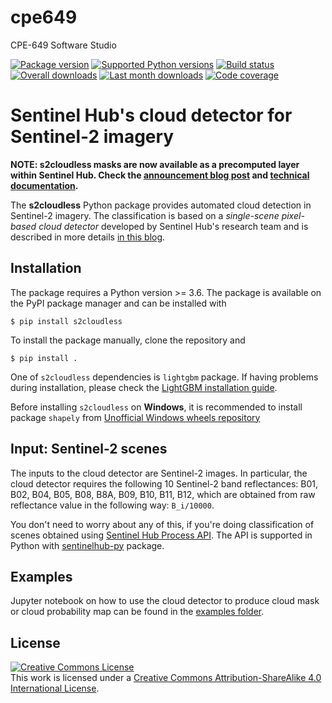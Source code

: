 # cpe649
CPE-649 Software Studio

[![Package version](https://badge.fury.io/py/s2cloudless.svg)](https://pypi.org/project/s2cloudless/)
[![Supported Python versions](https://img.shields.io/pypi/pyversions/s2cloudless.svg?style=flat-square)](https://pypi.org/project/s2cloudless/)
[![Build status](https://travis-ci.org/sentinel-hub/sentinel2-cloud-detector.svg?branch=master)](https://travis-ci.org/sentinel-hub/sentinel2-cloud-detector)
[![Overall downloads](https://pepy.tech/badge/s2cloudless)](https://pepy.tech/project/s2cloudless)
[![Last month downloads](https://pepy.tech/badge/s2cloudless/month)](https://pepy.tech/project/s2cloudless)
[![Code coverage](https://codecov.io/gh/sentinel-hub/sentinel2-cloud-detector/branch/master/graph/badge.svg)](https://codecov.io/gh/sentinel-hub/sentinel2-cloud-detector)

# Sentinel Hub's cloud detector for Sentinel-2 imagery

**NOTE: s2cloudless masks are now available as a precomputed layer within Sentinel Hub. Check the [announcement blog post](https://medium.com/sentinel-hub/cloud-masks-at-your-service-6e5b2cb2ce8a) and [technical documentation](https://docs.sentinel-hub.com/api/latest/#/API/data_access?id=cloud-masks-and-cloud-probabilities).**

The **s2cloudless** Python package provides automated cloud detection in
Sentinel-2 imagery. The classification is based on a *single-scene pixel-based cloud detector*
developed by Sentinel Hub's research team and is described in more details
[in this blog](https://medium.com/sentinel-hub/improving-cloud-detection-with-machine-learning-c09dc5d7cf13).

## Installation

The package requires a Python version >= 3.6. The package is available on
the PyPI package manager and can be installed with

```
$ pip install s2cloudless
```

To install the package manually, clone the repository and
```
$ pip install .
```

One of `s2cloudless` dependencies is `lightgbm` package. If having problems during installation, please
check the [LightGBM installation guide](https://lightgbm.readthedocs.io/en/latest/Installation-Guide.html).

Before installing `s2cloudless` on **Windows**, it is recommended to install package `shapely` from
[Unofficial Windows wheels repository](https://www.lfd.uci.edu/~gohlke/pythonlibs/)

## Input: Sentinel-2 scenes

The inputs to the cloud detector are Sentinel-2 images. In particular, the cloud detector requires the following 10
Sentinel-2 band reflectances: B01, B02, B04, B05, B08, B8A, B09, B10, B11, B12, which are obtained from raw
reflectance value in the following way: `B_i/10000`.

You don't need to worry about any of this, if you're doing classification of scenes obtained using [Sentinel Hub
Process API](https://docs.sentinel-hub.com/api/latest/api/process/). The API is supported in Python with 
[sentinelhub-py](https://github.com/sentinel-hub/sentinelhub-py) package.

## Examples

Jupyter notebook on how to use the cloud detector to produce cloud mask or cloud probability map
can be found in the [examples folder](https://github.com/sentinel-hub/sentinel2-cloud-detector/tree/master/examples).

## License

<a rel="license" href="http://creativecommons.org/licenses/by-sa/4.0/">
<img alt="Creative Commons License" style="border-width:0" src="https://i.creativecommons.org/l/by-sa/4.0/88x31.png" /></a>
<br />
This work is licensed under a <a rel="license" href="http://creativecommons.org/licenses/by-sa/4.0/">Creative Commons Attribution-ShareAlike 4.0 International License</a>.
